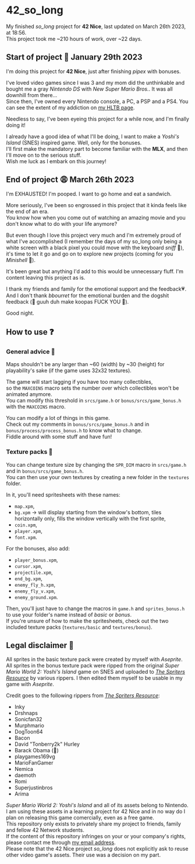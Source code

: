 # 42_so_long

My finished *so_long* project for **42 Nice**, last updated on March 26th 2023, at 18:56.  
This project took me ~210 hours of work, over ~22 days.  

## Start of project 👾 January 29th 2023

I'm doing this project for **42 Nice**, just after finishing *pipex* with bonuses.

I've loved video games since I was 3 and my mom did the unthinkable and bought me a gray *Nintendo DS* with *New Super Mario Bros.*. It was all downhill from there...  
Since then, I've owned every Nintendo console, a PC, a PSP and a PS4. You can see the extent of my addiction on [my HLTB page].

[my HLTB page]: https://howlongtobeat.com/user/SCOUNDREL

Needless to say, I've been eyeing this project for a while now, and I'm finally doing it!

I already have a good idea of what I'll be doing, I want to make a *Yoshi's Island* (SNES) inspired game. Well, only for the bonuses.  
I'll first make the mandatory part to become familiar with the **MLX**, and then I'll move on to the serious stuff.  
Wish me luck as I embark on this journey!

## End of project 😩 March 26th 2023

I'm EXHAUSTED! I'm pooped. I want to go home and eat a sandwich.  

More seriously, I've been so engrossed in this project that it kinda feels like the end of an era.  
You know how when you come out of watching an amazing movie and you don't know what to do with your life anymore?  

But even though I love this project very much and I'm extremely proud of what I've accomplished (I remember the days of my so_long only being a white screen with a black pixel you could move with the keyboard *sniff* 🤧), it's time to let it go and go on to explore new projects (coming for you *Minishell* 👀).

It's been great but anything I'd add to this would be unnecessary fluff. I'm content leaving this project as is.  

I thank my friends and family for the emotional support and the feedback💗.  
And I don't thank *bbourret* for the emotional burden and the dogshit feedback (🤪 guuh duh make koopas FUCK YOU 🖕).  

Good night.  

## How to use ❓

### General advice 🧰

Maps shouldn't be any larger than ~60 (width) by ~30 (height) for playability's sake (if the game uses 32x32 textures).  
  
The game will start lagging if you have too many collectibles,  
so the `MAXCOINS` macro sets the number over which collectibles won't be animated anymore.  
You can modify this threshold in `srcs/game.h` or `bonus/srcs/game_bonus.h` with the `MAXCOINS` macro.  
  
You can modify a lot of things in this game.  
Check out my comments in `bonus/srcs/game_bonus.h` and in `bonus/process/process_bonus.h` to know what to change.  
Fiddle around with some stuff and have fun!  

### Texture packs 🎨

You can change texture size by changing the `SPR_DIM` macro in `srcs/game.h` and in `bonus/srcs/game_bonus.h`.  
You can then use your own textures by creating a new folder in the `textures` folder.  

In it, you'll need spritesheets with these names:
- `map.xpm`,
- `bg.xpm` -> will display starting from the window's bottom, tiles horizontally only, fills the window vertically with the first sprite,
- `coin.xpm`,
- `player.xpm`,
- `font.xpm`.  

For the bonuses, also add:
- `player_bonus.xpm`,
- `cursor.xpm`,
- `projectile.xpm`,
- `end_bg.xpm`,
- `enemy_fly_h.xpm`,
- `enemy_fly_v.xpm`,
- `enemy_ground.xpm`.  

Then, you'll just have to change the macros in `game.h` and `sprites_bonus.h` to use your folder's name instead of *basic* or *bonus*.  
If you're unsure of how to make the spritesheets, check out the two included texture packs (`textures/basic` and `textures/bonus`).  

## Legal disclaimer 🔨

All sprites in the basic texture pack were created by myself with *Aseprite*.  
All sprites in the bonus texture pack were ripped from the original *Super Mario World 2: Yoshi's Island* game on SNES and uploaded to *[The Spriters Resource]* by various rippers. I then edited them myself to be usable in my game with *Aseprite*.  

Credit goes to the following rippers from *[The Spriters Resource]*:
- Inky
- Drshnaps
- Sonicfan32
- Murphmario
- DogToon64
- Bacon
- David "Tonberry2k" Hurley
- Barack Obama (🤨)
- playgames169vg
- MarioFanGamer
- Nemica
- daemoth
- Romi
- Superjustinbros
- Arima
  
*Super Mario World 2: Yoshi's Island* and all of its assets belong to Nintendo.  
I am using these assets in a learning project for 42 Nice and in no way do I plan on releasing this game comercially, even as a free game.  
This repository only exists to privately share my project to friends, family and fellow 42 Network students.  
If the content of this repository infringes on your or your company's rights, please contact me through [my email address].  
Please note that the 42 Nice project *so_long* does not explicitly ask to reuse other video game's assets. Their use was a decision on my part.  

[The Spriters Resource]: https://www.spriters-resource.com/snes/yoshiisland/
[my email address]: theopaquier2@gmail.com
